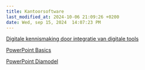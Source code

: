 ```yaml
---
title: Kantoorsoftware
last_modified_at: 2024-10-06 21:09:26 +0200
date: Wed, sep 15, 2024  14:07:23 PM
---
```


[Digitale kennismaking door integratie van digitale tools](https://hannemaes.notion.site/Digitale-kennismaking-door-integratie-van-digitale-tools-80d9b5dbe8964d0d9404b582e05973b3)

[PowerPoint Basics](PowerPoint-basics)

[PowerPoint Diamodel](PowerPoint-diamodel)
